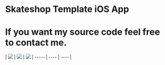 # Skateshop Template iOS App
# If you want my source code feel free to contact me.


| <img src="https://github.com/EforestHD/SwiftUI-Skateboard-Shop/blob/master/Screenshots/loginpage.gif"> | <img src="https://github.com/EforestHD/SwiftUI-Skateboard-Shop/blob/master/Screenshots/video.gif"> | <img src="https://github.com/EforestHD/SwiftUI-Skateboard-Shop/blob/master/Screenshots/screenshot.jpeg"> | ----- | ---- | ---- |



 
 
 
